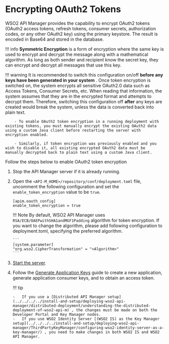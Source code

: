 # Encrypting OAuth2 Tokens 

WSO2 API Manager provides the capability to encrypt OAuth2 tokens (OAuth2 access tokens, refresh tokens, consumer secrets, authorization codes, or any other OAuth2 key) using the primary keystore. The result is encoded in Base64 and stored in the database.

!!! info
        **Symmetric Encryption** is a form of encryption where the same key is used to encrypt and decrypt the message along with a mathematical algorithm. As long as both sender and recipient know the secret key, they can encrypt and decrypt all messages that use this key.

!!! warning
        It is recommended to switch this configuration on/off **before any keys have been generated in your system** . Once token encryption is switched on, the system encrypts all sensitive OAuth2.0 data such as Access Tokens, Consumer Secrets, etc. When reading that information, the system assumes that they are in the encrypted format and attempts to decrypt them. Therefore, switching this configuration off **after** any keys are created would break the system, unless the data is converted back into plain text.

        - To enable OAuth2 token encryption in a running deployment with existing tokens, you must manually encrypt the existing OAuth2 data using a custom Java client before restarting the server with encryption enabled.

        - Similarly, if token encryption was previously enabled and you wish to disable it, all existing encrypted OAuth2 data must be manually decrypted back to plain text using a custom Java client.

Follow the steps below to enable OAuth2 token encryption

1.  Stop the API Manager server if it is already running.
2.  Open the `<API-M_HOME>/repository/conf/deployment.toml` file, uncomment the following configuration and set the `enable_token_encryption` value to be `true`.   

    ``` 
    [apim.oauth_config]
    enable_token_encryption = true
    ```

    !!! Note
        By default, WSO2 API Manager uses `RSA/ECB/OAEPwithSHA1andMGF1Padding` algorithm for token encryption. If you want to change the algorithm, please add following configuration to deployment.toml, specifying the preferred algorithm.
    
        ```
        [system.parameter]
        "org.wso2.CipherTransformation" = "<Algorithm>"
        ```
    
3.  [Start the server]({{base_path}}/install-and-setup/installation-guide/running-the-product/#starting-the-server). 

4.  Follow the [Generate Application Keys]({{base_path}}/learn/consume-api/manage-application/generate-keys/generate-api-keys) guide to create a new application, generate application consumer keys, and to obtain an access token.

    !!! tip

        -   If you use a [Distributed API Manager setup](../../../../install-and-setup/deploying-wso2-api-manager/distributed-deployment/understanding-the-distributed-deployment-of-wso2-api-m) , the changes must be made on both the Developer Portal and Key Manager nodes.
        -   If you use WSO2 Identity Server [(WSO2 IS) as the Key Manager setup](../../../../install-and-setup/deploying-wso2-api-manager/ThirdPartyKeyManager/configuring-wso2-identity-server-as-a-key-manager/) , you need to make changes in both WSO2 IS and WSO2 API Manager.


